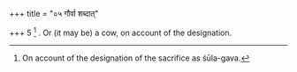 +++
title = "०५ गौर्वा शब्दात्"

+++
5 [^4] . Or (it may be) a cow, on account of the designation.


[^4]:  On account of the designation of the sacrifice as śūla-gava.

